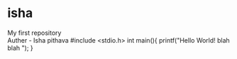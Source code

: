 # isha
My first repository 
<br>
Auther - Isha pithava 
#include <stdio.h>
int main(){
    printf("Hello World! blah blah ");
}

